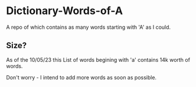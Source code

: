 # Dictionary-Words-of-A
A repo of which contains as many words starting with 'A' as I could. 

## Size?

As of the 10/05/23 this List of words begining with 'a' contains 14k worth of words. 

Don't worry  - I intend to add more words as soon as possible. 
